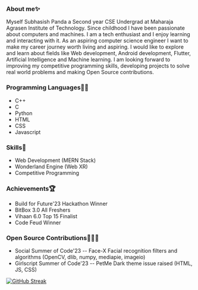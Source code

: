 ### About me✨
Myself Subhasish Panda a Second year CSE Undergrad at Maharaja Agrasen Institute of Technology. Since childhood I have been passionate about computers and machines. I am a tech enthusiast and I enjoy learning and interacting with it. As an aspiring computer science engineer I want to make my career journey worth living and aspiring.
I would like to explore and learn about fields like Web development, Android development, Flutter, Artificial Intelligence and Machine learning. I am looking forward to improving my competitive programming skills, developing projects to solve real world problems and making Open Source contributions.

### Programming Languages👨‍💻
- C++
- C
- Python
- HTML
- CSS
- Javascript

### Skills🥷
- Web Development (MERN Stack)
- Wonderland Engine (Web XR)
- Competitive Programming

### Achievements🏆
- Build for Future'23 Hackathon Winner
- BitBox 3.0 All Freshers
- Vihaan 6.0 Top 15 Finalist
- Code Feud Winner

### Open Source Contributions🍴🧑‍💻
- Social Summer of Code'23
-- Face-X Facial recognition filters and algorithms (OpenCV, dlib, numpy, mediapie, imageio)
- Girlscript Summer of Code'23
-- PetMe Dark theme issue raised (HTML, JS, CSS)
  
[![GitHub Streak](http://github-readme-streak-stats.herokuapp.com?user=your-github-Codingpanda252&theme=dark&background=000000)](https://git.io/streak-stats)
